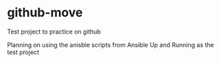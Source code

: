 # github-move
Test project to practice on github

Planning on using the anisble scripts from Ansible Up and Running as the test project
